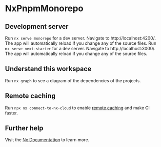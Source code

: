 # NxPnpmMonorepo

## Development server

Run `nx serve monorepo` for a dev server. Navigate to http://localhost:4200/. The app will automatically reload if you change any of the source files.
Run `nx serve next-starter` for a dev server. Navigate to http://localhost:3000/. The app will automatically reload if you change any of the source files.

## Understand this workspace

Run `nx graph` to see a diagram of the dependencies of the projects.

## Remote caching

Run `npx nx connect-to-nx-cloud` to enable [remote caching](https://nx.app) and make CI faster.

## Further help

Visit the [Nx Documentation](https://nx.dev) to learn more.

